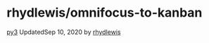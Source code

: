 # rhydlewis/omnifocus-to-kanban

[py3](https://github.com/rhydlewis/omnifocus-to-kanban/tree/py3) UpdatedSep 10, 2020 by [rhydlewis](https://github.com/rhydlewis)

